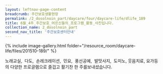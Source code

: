 ```yaml
--- 
layout: leftnav-page-content 
breadcrumb: 주간보호생활현장 
permalink: /2_dosolnoin_part/daycare/four/daycare-life/dlife_189
title: 6월_4주_주간보호_어르신들의_프로그램_활동_사진입니다.
collection_name: 2_dosolnoin_part
second_nav_title: '주간보호센터안내' 
---
```

{% include image-gallery.html folder="/resource_room/daycare-life/files/201510-189/" %}









노래교실,  다도,  손레크레이션,  민요,  풍선공예,  발맛사지,  도미노, 웃음치료, 요가등의 다양한 프로글램으로 즐겁고 활기찬 한 주를보내셨습니다.